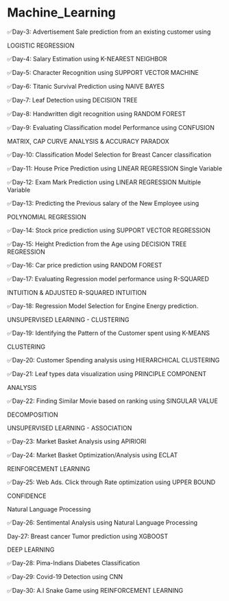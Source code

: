 # Machine_Learning

✅Day-3: Advertisement Sale prediction from an existing customer using

LOGISTIC REGRESSION

✅Day-4: Salary Estimation using K-NEAREST NEIGHBOR

✅Day-5: Character Recognition using SUPPORT VECTOR MACHINE

✅Day-6: Titanic Survival Prediction using NAIVE BAYES

✅Day-7: Leaf Detection using DECISION TREE

✅Day-8: Handwritten digit recognition using RANDOM FOREST

✅Day-9: Evaluating Classification model Performance using CONFUSION

MATRIX, CAP CURVE ANALYSIS & ACCURACY PARADOX

✅Day-10: Classification Model Selection for Breast Cancer classification

✅Day-11: House Price Prediction using LINEAR REGRESSION Single Variable

✅Day-12: Exam Mark Prediction using LINEAR REGRESSION Multiple Variable

✅Day-13: Predicting the Previous salary of the New Employee using

POLYNOMIAL REGRESSION

✅Day-14: Stock price prediction using SUPPORT VECTOR REGRESSION

✅Day-15: Height Prediction from the Age using DECISION TREE REGRESSION

✅Day-16: Car price prediction using RANDOM FOREST

✅Day-17: Evaluating Regression model performance using R-SQUARED

INTUITION & ADJUSTED R-SQUARED INTUITION

✅Day-18: Regression Model Selection for Engine Energy prediction.

UNSUPERVISED LEARNING - CLUSTERING

✅Day-19: Identifying the Pattern of the Customer spent using K-MEANS

CLUSTERING

✅Day-20: Customer Spending analysis using HIERARCHICAL CLUSTERING

✅Day-21: Leaf types data visualization using PRINCIPLE COMPONENT

ANALYSIS

✅Day-22: Finding Similar Movie based on ranking using SINGULAR VALUE

DECOMPOSITION

UNSUPERVISED LEARNING - ASSOCIATION

✅Day-23: Market Basket Analysis using APIRIORI

✅Day-24: Market Basket Optimization/Analysis using ECLAT

REINFORCEMENT LEARNING

✅Day-25: Web Ads. Click through Rate optimization using UPPER BOUND

CONFIDENCE

Natural Language Processing

✅Day-26: Sentimental Analysis using Natural Language Processing

Day-27: Breast cancer Tumor prediction using XGBOOST

DEEP LEARNING

✅Day-28: Pima-Indians Diabetes Classification

✅Day-29: Covid-19 Detection using CNN

✅Day-30: A.I Snake Game using REINFORCEMENT LEARNING
